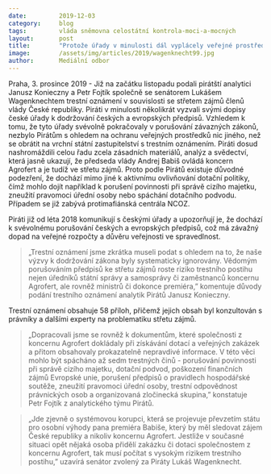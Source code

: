 ```yaml
---
date:         2019-12-03
category:     blog
tags:         vláda sněmovna celostátní kontrola-moci-a-mocných
layout:       post
title:        "Protože úřady v minulosti dál vyplácely veřejné prostředky Agrofertu, podali jsme trestní oznámení v kauze střetu zájmů premiéra"
image:        /assets/img/articles/2019/wagenknecht99.jpg
author:       Mediální odbor
---
```



Praha, 3. prosince 2019 - Již na začátku listopadu podali pirátští analytici Janusz Konieczny a Petr Fojtík společně se senátorem Lukášem Wagenknechtem trestní oznámení v souvislosti se střetem zájmů členů vlády České republiky. Piráti v minulosti několikrát vyzvali svými dopisy české úřady k dodržování českých a evropských předpisů. Vzhledem k tomu, že tyto úřady svévolně pokračovaly v porušování závazných zákonů, nezbylo Pirátům s ohledem na ochranu veřejných prostředků nic jiného, než se obrátit na vrchní státní zastupitelství s trestním oznámením. Piráti dosud nashromáždili celou řadu zcela zásadních materiálů, analýz a svědectví, která jasně ukazují, že předseda vlády Andrej Babiš ovládá koncern Agrofert a je tudíž ve střetu zájmů. Proto podle Pirátů existuje důvodné podezření, že dochází mimo jiné k aktivnímu ovlivňování dotační politiky, čímž mohlo dojít například k porušení povinnosti při správě cizího majetku, zneužití pravomoci úřední osoby nebo spáchání dotačního podvodu. Případem se již zabývá protimafiánská centrála NCOZ.  

Piráti již od léta 2018 komunikují s českými úřady a upozorňují je, že dochází k svévolnému porušování českých a evropských předpisů, což má závažný dopad na veřejné rozpočty a důvěru veřejnosti ve spravedlnost. 
> „Trestní oznámení jsme zkrátka museli podat s ohledem na to, že naše výzvy k dodržování zákona byly systematicky ignorovány. Vědomým porušováním předpisů ke střetu zájmů roste riziko trestního postihu nejen úředníků státní správy a samosprávy či zaměstnanců koncernu Agrofert, ale rovněž ministrů či dokonce premiéra,” komentuje důvody podání trestního oznámení analytik Pirátů Janusz Konieczny. 

Trestní oznámení obsahuje 58 příloh, přičemž jejich obsah byl konzultován s právníky a dalšími experty na problematiku střetu zájmů. 
> „Dopracovali jsme se rovněž k dokumentům, které společnosti z koncernu Agrofert dokládaly při získávání dotací a veřejných zakázek a přitom obsahovaly prokazatelně nepravdivé informace. V této věci mohlo být spácháno až sedm trestných činů - porušování povinnosti při správě cizího majetku, dotační podvod, poškození finančních zájmů Evropské unie, porušení předpisů o pravidlech hospodářské soutěže, zneužití pravomoci úřední osoby, trestní odpovědnost právnických osob a organizovaná zločinecká skupina,” konstatuje Petr Fojtík z analytického týmu Pirátů. 

> „Jde zjevně o systémovou korupci, která se projevuje převzetím státu pro osobní výhody pana premiéra Babiše, který by měl sledovat zájem České republiky a nikoliv koncernu Agrofert. Jestliže v současné situaci opět nějaká osoba přidělí zakázku či dotaci společnostem z koncernu Agrofert, tak musí počítat s vysokým rizikem trestního postihu,” uzavírá senátor zvolený za Piráty Lukáš Wagenknecht. 
